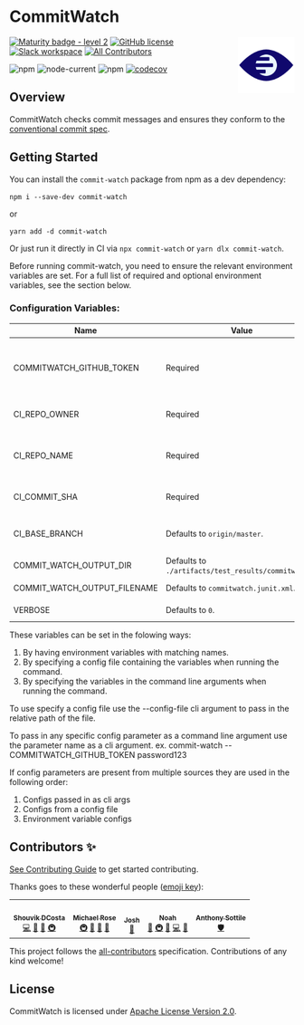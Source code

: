 # CommitWatch

<img align="right" width="100px" height="100px" src="./assets/logo.png" alt="Logo">

[![Maturity badge - level 2](https://img.shields.io/badge/Maturity-Level%202%20--%20First%20Release-yellowgreen.svg)](https://github.com/tophat/getting-started/blob/master/scorecard.md) [![GitHub license](https://img.shields.io/github/license/tophat/commit-watch)](https://github.com/tophat/commit-watch/blob/master/LICENSE) [![Slack workspace](https://slackinvite.dev.tophat.com/badge.svg)](https://opensource.tophat.com/slack) <!-- ALL-CONTRIBUTORS-BADGE:START - Do not remove or modify this section -->
[![All Contributors](https://img.shields.io/badge/all_contributors-5-orange.svg?style=flat-square)](#contributors-)
<!-- ALL-CONTRIBUTORS-BADGE:END -->

![npm](https://img.shields.io/npm/v/commit-watch) ![node-current](https://img.shields.io/node/v/commit-watch) ![npm](https://img.shields.io/npm/dm/commit-watch) [![codecov](https://codecov.io/gh/tophat/commit-watch/branch/master/graph/badge.svg?token=eBYKrg0Vaw)](https://codecov.io/gh/tophat/commit-watch)


## Overview

CommitWatch checks commit messages and ensures they conform to the [conventional commit spec](https://www.conventionalcommits.org/en/v1.0.0/).

## Getting Started

You can install the `commit-watch` package from npm as a dev dependency:

```shell
npm i --save-dev commit-watch
```

or

```shell
yarn add -d commit-watch
```

Or just run it directly in CI via `npx commit-watch` or `yarn dlx commit-watch`.

Before running commit-watch, you need to ensure the relevant environment variables are set. For a full list of required and optional environment variables, see the section below.

### Configuration Variables:

| Name                         | Value                                                | Description                                                                                          |
|------------------------------|------------------------------------------------------|------------------------------------------------------------------------------------------------------|
| COMMITWATCH_GITHUB_TOKEN     | Required                                             | Personal access token with write access to GitHub status checks, and read access to your repository. |
| CI_REPO_OWNER                | Required                                             | The "owner" from https://github.com/\<owner\>/\<name\>.                                              |
| CI_REPO_NAME                 | Required                                             | The "name" from https://github.com/\<owner\>/\<name\>. That is, your repository name.                |
| CI_COMMIT_SHA                | Required                                             | The commit sha to run the linter against.                                                            |
| CI_BASE_BRANCH               | Defaults to `origin/master`.                         | The base branch to compare the commit sha against.                                                   |
| COMMIT_WATCH_OUTPUT_DIR      | Defaults to `./artifacts/test_results/commitwatch/`. | Directory to write the junit report to.                                                              |
| COMMIT_WATCH_OUTPUT_FILENAME | Defaults to `commitwatch.junit.xml`.                 | The name of the junit report.                                                                        |
| VERBOSE                      | Defaults to `0`.                                     | Whether to enable verbose mode.                                                                      |

These variables can be set in the folowing ways: 
1. By having environment variables with matching names.
2. By specifying a config file containing the variables when running the command.
3. By specifying the variables in the command line arguments when running the command. 

To use specify a config file use the --config-file cli argument to pass in the relative path of the file.

To pass in any specific config parameter as a command line argument use the parameter name as a cli argument.
ex. commit-watch --COMMITWATCH_GITHUB_TOKEN password123

If config parameters are present from multiple sources they are used in the following order:

1. Configs passed in as cli args
2. Configs from a config file
3. Environment variable configs


## Contributors ✨

[See Contributing Guide](./CONTRIBUTING.md) to get started contributing.

Thanks goes to these wonderful people ([emoji key](https://allcontributors.org/docs/en/emoji-key)):

<!-- ALL-CONTRIBUTORS-LIST:START - Do not remove or modify this section -->
<!-- prettier-ignore-start -->
<!-- markdownlint-disable -->
<table>
  <tr>
    <td align="center"><a href="https://opensource.tophat.com/"><img src="https://avatars0.githubusercontent.com/u/6020693?v=4?s=100" width="100px;" alt=""/><br /><sub><b>Shouvik DCosta</b></sub></a><br /><a href="https://github.com/tophat/commit-watch/commits?author=sdcosta" title="Code">💻</a> <a href="https://github.com/tophat/commit-watch/commits?author=sdcosta" title="Documentation">📖</a> <a href="#ideas-sdcosta" title="Ideas, Planning, & Feedback">🤔</a> <a href="#infra-sdcosta" title="Infrastructure (Hosting, Build-Tools, etc)">🚇</a></td>
    <td align="center"><a href="https://github.com/msrose"><img src="https://avatars3.githubusercontent.com/u/3495264?v=4?s=100" width="100px;" alt=""/><br /><sub><b>Michael Rose</b></sub></a><br /><a href="#infra-msrose" title="Infrastructure (Hosting, Build-Tools, etc)">🚇</a> <a href="https://github.com/tophat/commit-watch/commits?author=msrose" title="Documentation">📖</a> <a href="#tool-msrose" title="Tools">🔧</a> <a href="https://github.com/tophat/commit-watch/issues?q=author%3Amsrose" title="Bug reports">🐛</a></td>
    <td align="center"><a href="https://github.com/lime-green"><img src="https://avatars0.githubusercontent.com/u/9436142?v=4?s=100" width="100px;" alt=""/><br /><sub><b>Josh</b></sub></a><br /><a href="https://github.com/tophat/commit-watch/issues?q=author%3Alime-green" title="Bug reports">🐛</a></td>
    <td align="center"><a href="https://noahnu.com/"><img src="https://avatars0.githubusercontent.com/u/1297096?v=4?s=100" width="100px;" alt=""/><br /><sub><b>Noah</b></sub></a><br /><a href="https://github.com/tophat/commit-watch/issues?q=author%3Anoahnu" title="Bug reports">🐛</a> <a href="#infra-noahnu" title="Infrastructure (Hosting, Build-Tools, etc)">🚇</a> <a href="#tool-noahnu" title="Tools">🔧</a> <a href="https://github.com/tophat/commit-watch/commits?author=noahnu" title="Code">💻</a> <a href="https://github.com/tophat/commit-watch/commits?author=noahnu" title="Documentation">📖</a></td>
    <td align="center"><a href="https://github.com/asottile"><img src="https://avatars3.githubusercontent.com/u/1810591?v=4?s=100" width="100px;" alt=""/><br /><sub><b>Anthony Sottile</b></sub></a><br /><a href="#security-asottile" title="Security">🛡️</a></td>
  </tr>
</table>

<!-- markdownlint-restore -->
<!-- prettier-ignore-end -->

<!-- ALL-CONTRIBUTORS-LIST:END -->

This project follows the [all-contributors](https://github.com/all-contributors/all-contributors) specification. Contributions of any kind welcome!

## License

CommitWatch is licensed under [Apache License Version 2.0](https://github.com/tophat/commit-watch/tree/master/LICENSE).

